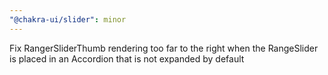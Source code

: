 ```yaml
---
"@chakra-ui/slider": minor
---
```


Fix RangerSliderThumb rendering too far to the right when the RangeSlider is
placed in an Accordion that is not expanded by default
